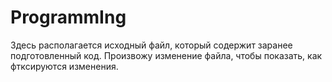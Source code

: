 # ProgrammIng
Здесь располагается исходный файл, который содержит заранее подготовленный код.
Произвожу изменение файла, чтобы показать, как фтксируются изменения.
